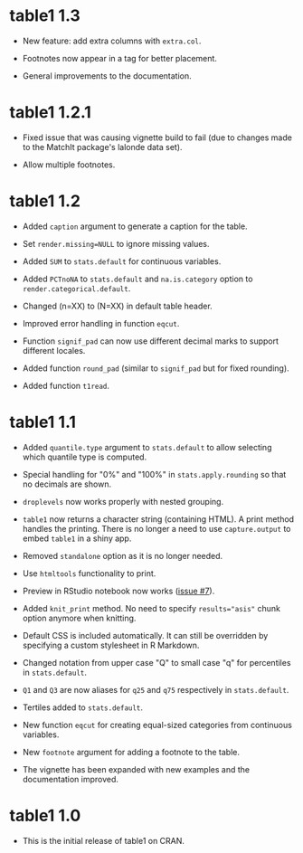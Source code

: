 # table1 1.3

* New feature: add extra columns with `extra.col`.

* Footnotes now appear in a <tfoot> tag for better placement.

* General improvements to the documentation.

# table1 1.2.1

* Fixed issue that was causing vignette build to fail (due to changes made to the MatchIt package's lalonde data set).

* Allow multiple footnotes.

# table1 1.2

* Added `caption` argument to generate a caption for the table.

* Set `render.missing=NULL` to ignore missing values.

* Added `SUM` to `stats.default` for continuous variables.

* Added `PCTnoNA` to `stats.default` and `na.is.category` option to `render.categorical.default`.

* Changed (n=XX) to (N=XX) in default table header.

* Improved error handling in function `eqcut`.

* Function `signif_pad` can now use different decimal marks to support different locales.

* Added function `round_pad` (similar to `signif_pad` but for fixed rounding).

* Added function `t1read`.

# table1 1.1

* Added `quantile.type` argument to `stats.default` to allow selecting which quantile type is computed.

* Special handling for "0%" and "100%" in `stats.apply.rounding` so that no decimals are shown.

* `droplevels` now works properly with nested grouping.

* `table1` now returns a character string (containing HTML). A print method handles the printing. There is no longer a need to use `capture.output` to embed `table1` in a shiny app.

* Removed `standalone` option as it is no longer needed.

* Use `htmltools` functionality to print.

* Preview in RStudio notebook now works ([issue #7](https://github.com/benjaminrich/table1/issues/7)).

* Added `knit_print` method. No need to specify `results="asis"` chunk option anymore when knitting.

* Default CSS is included automatically. It can still be overridden by specifying a custom stylesheet in R Markdown.

* Changed notation from upper case "Q" to small case "q" for percentiles in `stats.default`.

* `Q1` and `Q3` are now aliases for `q25` and `q75` respectively in `stats.default`.

* Tertiles added to `stats.default`.

* New function `eqcut` for creating equal-sized categories from continuous variables.

* New `footnote` argument for adding a footnote to the table.

* The vignette has been expanded with new examples and the documentation improved.

# table1 1.0

* This is the initial release of table1 on CRAN.
